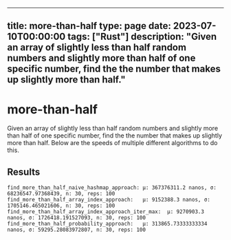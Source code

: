 
---
title: more-than-half
type: page
date: 2023-07-10T00:00:00
tags: ["Rust"]
description: "Given an array of slightly less than half random numbers and slightly more than half of one specific number, find the the number that makes up slightly more than half."
---


# more-than-half
Given an array of slightly less than half random numbers and slightly more than half of one specific number, find the the number that makes up slightly more than half. Below are the speeds of multiple different algorithms to do this.

## Results
````
find_more_than_half_naive_hashmap_approach:	μ: 367376311.2 nanos, σ: 68236547.97368439, n: 30, reps: 100
find_more_than_half_array_index_approach:	μ: 9152388.3 nanos, σ: 1705146.465021606, n: 30, reps: 100
find_more_than_half_array_index_approach_iter_max:	μ: 9270903.3 nanos, σ: 1726418.191527093, n: 30, reps: 100
find_more_than_half_probability_approach:	μ: 313865.73333333334 nanos, σ: 59295.28083972807, n: 30, reps: 100
